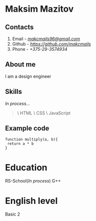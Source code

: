 # Maksim Mazitov
## Contacts
1. Email - *makcmails96@gmail.com*
2. Github - *https://github.com/makcmails*
3. Phone - *+375-29-3574934*
## About me 
I am a design engineer
## Skills
*In process...*
>\ HTML
>\ CSS
>\ JavaScript
## Example code
```
function multiply(a, b){
 return a * b
}
```
# Education
RS-School(*In process*)
G++
# English level
Basic
2
